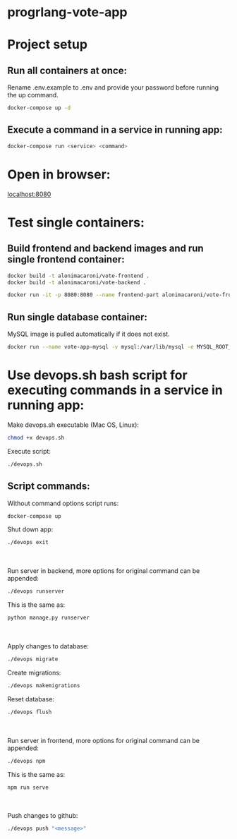 # progrlang-vote-app

# Project setup

## Run all containers at once:

Rename .env.example to .env and provide your password before running the up command.

```bash
docker-compose up -d
```

## Execute a command in a service in running app:

```bash
docker-compose run <service> <command> 
```


# Open in browser:
[localhost:8080](http://localhost:8080/)


# Test single containers:

## Build frontend and backend images and run single frontend container:

```bash
docker build -t alonimacaroni/vote-frontend .
docker build -t alonimacaroni/vote-backend .
```

```bash
docker run -it -p 8080:8080 --name frontend-part alonimacaroni/vote-frontend
```

## Run single database container:
MySQL image is pulled automatically if it does not exist.

```bash
docker run --name vote-app-mysql -v mysql:/var/lib/mysql -e MYSQL_ROOT_PASSWORD=my-secret-pw -d mysql:8.0
```

# Use devops.sh bash script for executing commands in a service in running app:

Make devops.sh executable (Mac OS, Linux):

```bash
chmod +x devops.sh
```

Execute script:

```bash
./devops.sh
```

## Script commands:

Without command options script runs:

```bash
docker-compose up
```

Shut down app:

```bash
./devops exit
```

\
\
Run server in backend, more options for original command can be appended:

```bash
./devops runserver
```

This is the same as:

```bash
python manage.py runserver
```

\
\
Apply changes to database:

```bash
./devops migrate
```

Create migrations:

```bash
./devops makemigrations
```

Reset database:

```bash
./devops flush
```

\
\
Run server in frontend, more options for original command can be appended:

```bash
./devops npm
```

This is the same as:

```bash
npm run serve
```

\
\
Push changes to github:

```bash
./devops push "<message>"
```

